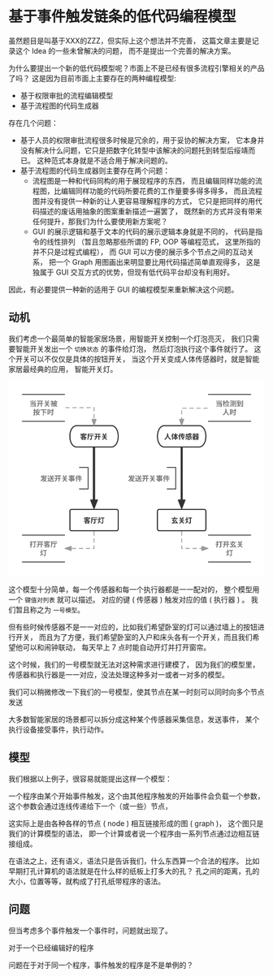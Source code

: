 # 基于事件触发链条的低代码编程模型

虽然题目是叫基于XXX的ZZZ，但实际上这个想法并不完善，
这篇文章主要是记录这个 Idea 的一些未曾解决的问题，
而不是提出一个完善的解决方案。

为什么要提出一个新的低代码模型呢？市面上不是已经有很多流程引擎相关的产品了吗？
这是因为目前市面上主要存在的两种编程模型:

- 基于权限审批的流程编辑模型
- 基于流程图的代码生成器
  
存在几个问题：

- 基于人员的权限审批流程很多时候是冗余的，用于妥协的解决方案，
  它本身并没有解决什么问题，它只是把数字化转型中该解决的问题托到转型后绥靖而已。
  这种范式本身就是不适合用于解决问题的。
- 基于流程图的代码生成器则主要存在两个问题：
  - 流程图是一种和代码同构的用于展现程序的东西，
    而且编辑同样功能的流程图，比编辑同样功能的代码所要花费的工作量要多得多得多，
    而且流程图并没有提供一种新的让人更容易理解程序的方式，
    它只是把同样的用代码描述的废话用抽象的图案重新描述一遍罢了，
    既然新的方式并没有带来任何提升，那我们为什么要使用新方案呢？
  - GUI 的展示逻辑和基于文本的代码的展示逻辑本身就是不同的，
    代码是指令的线性排列 （暂且忽略那些所谓的 FP, OOP 等编程范式，
    这里所指的并不只是过程式编程），
    而 GUI 可以方便的展示多个节点之间的互动关系，
    把一个 Graph 用图画出来明显要比用代码描述简单直观得多，
    这是独属于 GUI 交互方式的优势，但现有低代码平台却没有利用好。

因此，有必要提供一种新的适用于 GUI 的编程模型来重新解决这个问题。

## 动机

我们考虑一个最简单的智能家居场景，用智能开关控制一个灯泡亮灭，
我们只需要智能开关发出一个 `切换状态` 的事件给灯泡，
然后灯泡执行这个事件就行了。
这个开关可以不仅仅是具体的按钮开关，
当这个开关变成人体传感器时，就是智能家居最经典的应用，
智能开关灯。

![示例1](img/autohome-1.svg)

这个模型十分简单，每一个传感器和每一个执行器都是一一配对的，
整个模型用一个 `键值对列表` 就可以描述。
对应的键 ( 传感器 ) 触发对应的值 ( 执行器 ) 。
我们暂且称之为 `一号模型`。

但有些时候传感器不是一一对应的，比如我们希望卧室的灯可以通过墙上的按钮进行开关，
而且为了方便，我们希望卧室的入户和床头各有一个开关，而且我们希望他可以和闹钟联动，
每天早上 7 点时能自动开灯并打开窗帘。

这个时候，我们的一号模型就无法对这种需求进行建模了，
因为我们的模型里，传感器和执行器是一一对应，没法处理这种多对一或者一对多的模型。

我们可以稍微修改一下我们的一号模型，使其节点在某一时刻可以同时向多个节点发送

<!--  -->

大多数智能家居的场景都可以拆分成这种某个传感器采集信息，发送事件，
某个执行设备接受事件，执行动作。

## 模型

我们根据以上例子，很容易就能提出这样一个模型：

一个程序由某个开始事件触发，这个由其他程序触发的开始事件会负载一个参数，
这个参数会通过连线传递给下一个（或一些）节点，

这实际上是由各种各样的节点 ( node ) 相互链接形成的图 ( graph )，
这个图只是我们的计算模型的语法，
即一个计算或者说一个程序由一系列节点通过边相互链接组成。

在语法之上，还有语义，语法只是告诉我们，什么东西算一个合法的程序。
比如早期打孔计算机的语法就是在什么样的纸板上打多大的孔？
孔之间的距离，孔的大小，位置等等，就构成了打孔纸带程序的语法。


## 问题

但当考虑多个事件触发一个事件时，问题就出现了。

对于一个已经编辑好的程序

问题在于对于同一个程序，事件触发的程序是不是单例的？

